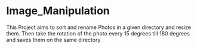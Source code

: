 # Image_Manipulation
This Project aims to sort and rename Photos in a given directory and resize them. Then take the rotation of the photo every 15 degrees till 180 degrees and saves them on the same directory

